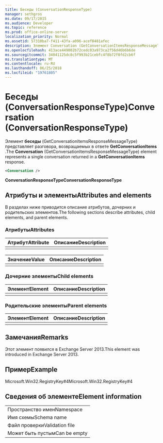 ```yaml
---
title: Беседы (ConversationResponseType)
manager: sethgros
ms.date: 09/17/2015
ms.audience: Developer
ms.topic: reference
ms.prod: office-online-server
localization_priority: Normal
ms.assetid: 57310ba7-f411-43fa-a096-acef0481afec
description: Элемент Conversation (GetConversationItemsResponseMessageType) представляет разговора, возвращаемых в ответе GetConversationItems.
ms.openlocfilehash: 413ace449002b72cedc03a973ca2f56d46b6b6de
ms.sourcegitcommit: 34041125dc8c5f993b21cebfc4f8b72f0fd2cb6f
ms.translationtype: MT
ms.contentlocale: ru-RU
ms.lasthandoff: 06/25/2018
ms.locfileid: "19761805"
---
```

# <a name="conversation-conversationresponsetype"></a><span data-ttu-id="bda98-103">Беседы (ConversationResponseType)</span><span class="sxs-lookup"><span data-stu-id="bda98-103">Conversation (ConversationResponseType)</span></span>

<span data-ttu-id="bda98-104">Элемент **беседы** (GetConversationItemsResponseMessageType) представляет разговора, возвращаемых в ответе **GetConversationItems** .</span><span class="sxs-lookup"><span data-stu-id="bda98-104">The **Conversation** (GetConversationItemsResponseMessageType) element represents a single conversation returned in a **GetConversationItems** response.</span></span> 
  
```XML
<Conversation />
```

 <span data-ttu-id="bda98-105">**ConversationResponseType**</span><span class="sxs-lookup"><span data-stu-id="bda98-105">**ConversationResponseType**</span></span>
## <a name="attributes-and-elements"></a><span data-ttu-id="bda98-106">Атрибуты и элементы</span><span class="sxs-lookup"><span data-stu-id="bda98-106">Attributes and elements</span></span>

<span data-ttu-id="bda98-107">В разделах ниже приводится описание атрибутов, дочерних и родительских элементов.</span><span class="sxs-lookup"><span data-stu-id="bda98-107">The following sections describe attributes, child elements, and parent elements.</span></span>
  
### <a name="attributes"></a><span data-ttu-id="bda98-108">Атрибуты</span><span class="sxs-lookup"><span data-stu-id="bda98-108">Attributes</span></span>

|<span data-ttu-id="bda98-109">**Атрибут**</span><span class="sxs-lookup"><span data-stu-id="bda98-109">**Attribute**</span></span>|<span data-ttu-id="bda98-110">**Описание**</span><span class="sxs-lookup"><span data-stu-id="bda98-110">**Description**</span></span>|
|:-----|:-----|
|||
   
#### 

|<span data-ttu-id="bda98-111">**Значение**</span><span class="sxs-lookup"><span data-stu-id="bda98-111">**Value**</span></span>|<span data-ttu-id="bda98-112">**Описание**</span><span class="sxs-lookup"><span data-stu-id="bda98-112">**Description**</span></span>|
|:-----|:-----|
|||
   
### <a name="child-elements"></a><span data-ttu-id="bda98-113">Дочерние элементы</span><span class="sxs-lookup"><span data-stu-id="bda98-113">Child elements</span></span>

|<span data-ttu-id="bda98-114">**Элемент**</span><span class="sxs-lookup"><span data-stu-id="bda98-114">**Element**</span></span>|<span data-ttu-id="bda98-115">**Описание**</span><span class="sxs-lookup"><span data-stu-id="bda98-115">**Description**</span></span>|
|:-----|:-----|
|||
   
### <a name="parent-elements"></a><span data-ttu-id="bda98-116">Родительские элементы</span><span class="sxs-lookup"><span data-stu-id="bda98-116">Parent elements</span></span>

|<span data-ttu-id="bda98-117">**Элемент**</span><span class="sxs-lookup"><span data-stu-id="bda98-117">**Element**</span></span>|<span data-ttu-id="bda98-118">**Описание**</span><span class="sxs-lookup"><span data-stu-id="bda98-118">**Description**</span></span>|
|:-----|:-----|
|||
   
## <a name="remarks"></a><span data-ttu-id="bda98-119">Замечания</span><span class="sxs-lookup"><span data-stu-id="bda98-119">Remarks</span></span>

<span data-ttu-id="bda98-120">Этот элемент появился в Exchange Server 2013.</span><span class="sxs-lookup"><span data-stu-id="bda98-120">This element was introduced in Exchange Server 2013.</span></span>
  
## <a name="example"></a><span data-ttu-id="bda98-121">Пример</span><span class="sxs-lookup"><span data-stu-id="bda98-121">Example</span></span>

<span data-ttu-id="bda98-122">Microsoft.Win32.RegistryKey#4</span><span class="sxs-lookup"><span data-stu-id="bda98-122">Microsoft.Win32.RegistryKey#4</span></span>
  
## <a name="element-information"></a><span data-ttu-id="bda98-123">Сведения об элементе</span><span class="sxs-lookup"><span data-stu-id="bda98-123">Element information</span></span>

||
|:-----|
|<span data-ttu-id="bda98-124">Пространство имен</span><span class="sxs-lookup"><span data-stu-id="bda98-124">Namespace</span></span>  <br/> |
|<span data-ttu-id="bda98-125">Имя схемы</span><span class="sxs-lookup"><span data-stu-id="bda98-125">Schema name</span></span>  <br/> |
|<span data-ttu-id="bda98-126">Файл проверки</span><span class="sxs-lookup"><span data-stu-id="bda98-126">Validation file</span></span>  <br/> |
|<span data-ttu-id="bda98-127">Может быть пустым</span><span class="sxs-lookup"><span data-stu-id="bda98-127">Can be empty</span></span>  <br/> |
   

